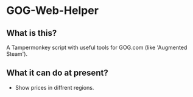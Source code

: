 # GOG-Web-Helper

## What is this?
A Tampermonkey script with useful tools for GOG.com (like 'Augmented Steam').

## What it can do at present?
- Show prices in diffrent regions.
